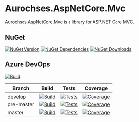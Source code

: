 # Aurochses.AspNetCore.Mvc

Aurochses.AspNetCore.Mvc is a library for ASP.NET Core MVC.

## NuGet
[![NuGet Version](https://img.shields.io/nuget/v/Aurochses.AspNetCore.Mvc.svg?style=flat-square)](https://www.nuget.org/packages/Aurochses.AspNetCore.Mvc)
[![NuGet Dependencies](https://img.shields.io/librariesio/release/nuget/Aurochses.AspNetCore.Mvc.svg?style=flat-square)](https://libraries.io/nuget/Aurochses.AspNetCore.Mvc)
[![NuGet Downloads](https://img.shields.io/nuget/dt/Aurochses.AspNetCore.Mvc.svg?style=flat-square)](https://www.nuget.org/packages/Aurochses.AspNetCore.Mvc)

## Azure DevOps

[![Build](https://img.shields.io/azure-devops/release/Aurochses/61cd8e26-670f-4d15-9b53-5e73a476a30f/5/5.svg?style=flat-square)](https://dev.azure.com/Aurochses/Aurochses.OpenSource/_release?definitionId=5)

Branch     | Build | Tests | Coverage
-----------|-------|-------|----------
develop | [![Build](https://img.shields.io/azure-devops/build/Aurochses/Aurochses.OpenSource/382/develop.svg?style=flat-square)](https://dev.azure.com/Aurochses/Aurochses.OpenSource/_build/latest?definitionId=382&branchName=develop) | [![Tests](https://img.shields.io/azure-devops/tests/Aurochses/Aurochses.OpenSource/382/develop.svg?style=flat-square)](https://dev.azure.com/Aurochses/Aurochses.OpenSource/_build/latest?definitionId=382&branchName=develop) | [![Coverage](https://img.shields.io/azure-devops/coverage/Aurochses/Aurochses.OpenSource/382/develop.svg?style=flat-square)](https://dev.azure.com/Aurochses/Aurochses.OpenSource/_build/latest?definitionId=382&branchName=develop)
pre-master | [![Build](https://img.shields.io/azure-devops/build/Aurochses/Aurochses.OpenSource/382/pre-master.svg?style=flat-square)](https://dev.azure.com/Aurochses/Aurochses.OpenSource/_build/latest?definitionId=382&branchName=pre-master) | [![Tests](https://img.shields.io/azure-devops/tests/Aurochses/Aurochses.OpenSource/382/pre-master.svg?style=flat-square)](https://dev.azure.com/Aurochses/Aurochses.OpenSource/_build/latest?definitionId=382&branchName=pre-master) | [![Coverage](https://img.shields.io/azure-devops/coverage/Aurochses/Aurochses.OpenSource/382/pre-master.svg?style=flat-square)](https://dev.azure.com/Aurochses/Aurochses.OpenSource/_build/latest?definitionId=382&branchName=pre-master)
master | [![Build](https://img.shields.io/azure-devops/build/Aurochses/Aurochses.OpenSource/382/master.svg?style=flat-square)](https://dev.azure.com/Aurochses/Aurochses.OpenSource/_build/latest?definitionId=382&branchName=master) | [![Tests](https://img.shields.io/azure-devops/tests/Aurochses/Aurochses.OpenSource/382/master.svg?style=flat-square)](https://dev.azure.com/Aurochses/Aurochses.OpenSource/_build/latest?definitionId=382&branchName=master) | [![Coverage](https://img.shields.io/azure-devops/coverage/Aurochses/Aurochses.OpenSource/382/master.svg?style=flat-square)](https://dev.azure.com/Aurochses/Aurochses.OpenSource/_build/latest?definitionId=382&branchName=master)
